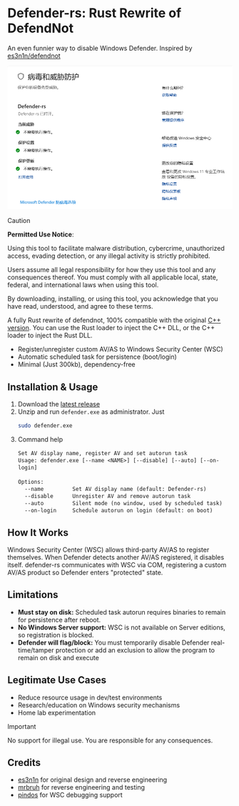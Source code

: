 # Defender-rs: Rust Rewrite of DefendNot

An even funnier way to disable Windows Defender. Inspired by [es3n1n/defendnot](https://github.com/es3n1n/defendnot)

![example](example.png)

> [!CAUTION]
> **Permitted Use Notice**:
>
> Using this tool to facilitate malware distribution, cybercrime, unauthorized access, evading detection, or any illegal activity is strictly prohibited.
>
> Users assume all legal responsibility for how they use this tool and any consequences thereof. You must comply with all applicable local, state, federal, and international laws when using this tool.
>
> By downloading, installing, or using this tool, you acknowledge that you have read, understood, and agree to these terms.

A fully Rust rewrite of defendnot, 100% compatible with the original [C++ version](https://github.com/es3n1n/defendnot). You can use the Rust loader to inject the C++ DLL, or the C++ loader to inject the Rust DLL.

- Register/unregister custom AV/AS to Windows Security Center (WSC)
- Automatic scheduled task for persistence (boot/login)
- Minimal (Just 300kb), dependency-free

## Installation & Usage

1. Download the [latest release](https://github.com/fontlos/defender-rs/releases/latest)
2. Unzip and run `defender.exe` as administrator. Just
   ```sh
   sudo defender.exe
   ```
3. Command help
   ```shell
   Set AV display name, register AV and set autorun task
   Usage: defender.exe [--name <NAME>] [--disable] [--auto] [--on-login]

   Options:
     --name         Set AV display name (default: Defender-rs)
     --disable      Unregister AV and remove autorun task
     --auto         Silent mode (no window, used by scheduled task)
     --on-login     Schedule autorun on login (default: on boot)
   ```

## How It Works

Windows Security Center (WSC) allows third-party AV/AS to register themselves. When Defender detects another AV/AS registered, it disables itself. defender-rs communicates with WSC via COM, registering a custom AV/AS product so Defender enters "protected" state.

## Limitations
- **Must stay on disk:** Scheduled task autorun requires binaries to remain for persistence after reboot.
- **No Windows Server support:** WSC is not available on Server editions, so registration is blocked.
- **Defender will flag/block:** You must temporarily disable Defender real-time/tamper protection or add an exclusion to allow the program to remain on disk and execute

## Legitimate Use Cases
- Reduce resource usage in dev/test environments
- Research/education on Windows security mechanisms
- Home lab experimentation

> [!IMPORTANT]
> No support for illegal use. You are responsible for any consequences.

## Credits
- [es3n1n](https://github.com/es3n1n) for original design and reverse engineering
- [mrbruh](https://mrbruh.com) for reverse engineering and testing
- [pindos](https://github.com/pind0s) for WSC debugging support
